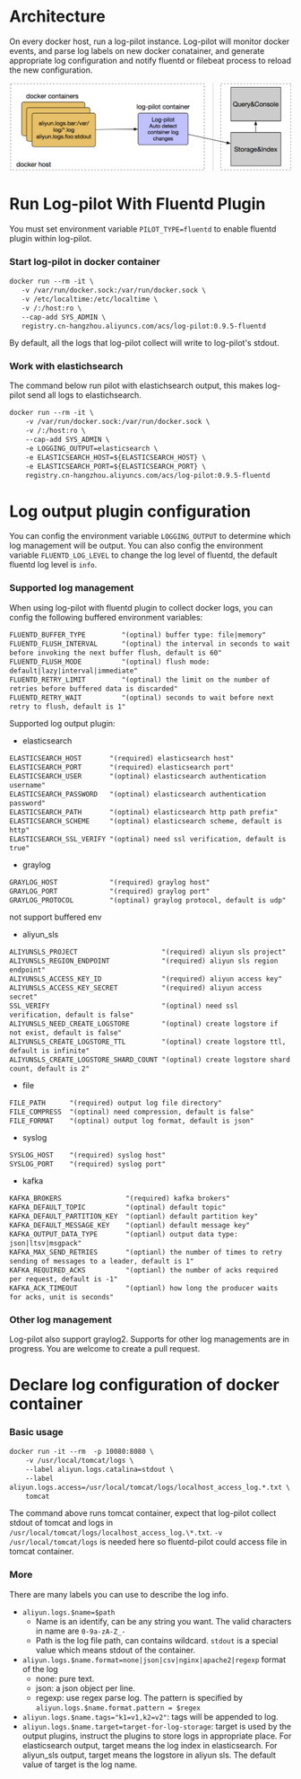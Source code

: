 Architecture
============

On every docker host, run a log-pilot instance. Log-pilot will monitor docker events, and parse log labels on new docker conatainer, and generate appropriate log configuration and notify fluentd or filebeat process to reload the new configuration.

![Architecture](architecture.png)

Run Log-pilot With Fluentd Plugin
=================================

You must set environment variable ```PILOT_TYPE=fluentd``` to enable fluentd plugin within log-pilot.

### Start log-pilot in docker container

```
docker run --rm -it \
   -v /var/run/docker.sock:/var/run/docker.sock \
   -v /etc/localtime:/etc/localtime \
   -v /:/host:ro \
   --cap-add SYS_ADMIN \
   registry.cn-hangzhou.aliyuncs.com/acs/log-pilot:0.9.5-fluentd
```

By default, all the logs that log-pilot collect will write to log-pilot's stdout. 

### Work with elastichsearch

The command below run pilot with elastichsearch output, this makes log-pilot send all logs to elastichsearch.

```
docker run --rm -it \
    -v /var/run/docker.sock:/var/run/docker.sock \
    -v /:/host:ro \
    --cap-add SYS_ADMIN \
    -e LOGGING_OUTPUT=elasticsearch \
    -e ELASTICSEARCH_HOST=${ELASTICSEARCH_HOST} \
    -e ELASTICSEARCH_PORT=${ELASTICSEARCH_PORT} \
    registry.cn-hangzhou.aliyuncs.com/acs/log-pilot:0.9.5-fluentd
```

Log output plugin configuration
===============================

You can config the environment variable ```LOGGING_OUTPUT``` to determine which log management will be output. You can also config the environment variable ```FLUENTD_LOG_LEVEL``` to change the log level of fluentd, the default fluentd log level is ```info```.

### Supported log management

When using log-pilot with fluentd plugin to collect docker logs, you can config the following buffered environment variables:

```
FLUENTD_BUFFER_TYPE         "(optinal) buffer type: file|memory"
FLUENTD_FLUSH_INTERVAL      "(optinal) the interval in seconds to wait before invoking the next buffer flush, default is 60"
FLUENTD_FLUSH_MODE          "(optinal) flush mode: default|lazy|interval|immediate"
FLUENTD_RETRY_LIMIT         "(optinal) the limit on the number of retries before buffered data is discarded"
FLUENTD_RETRY_WAIT          "(optinal) seconds to wait before next retry to flush, default is 1"
```

Supported log output plugin:

- elasticsearch

```
ELASTICSEARCH_HOST       "(required) elasticsearch host"
ELASTICSEARCH_PORT       "(required) elasticsearch port"
ELASTICSEARCH_USER       "(optinal) elasticsearch authentication username"
ELASTICSEARCH_PASSWORD   "(optinal) elasticsearch authentication password"
ELASTICSEARCH_PATH       "(optinal) elasticsearch http path prefix"
ELASTICSEARCH_SCHEME     "(optinal) elasticsearch scheme, default is http"
ELASTICSEARCH_SSL_VERIFY "(optinal) need ssl verification, default is true"
```

- graylog

```
GRAYLOG_HOST             "(required) graylog host"
GRAYLOG_PORT             "(required) graylog port"
GRAYLOG_PROTOCOL         "(optinal) graylog protocol, default is udp"
```

not support buffered env

- aliyun_sls

```
ALIYUNSLS_PROJECT                     "(required) aliyun sls project"
ALIYUNSLS_REGION_ENDPOINT             "(required) aliyun sls region endpoint"
ALIYUNSLS_ACCESS_KEY_ID               "(required) aliyun access key"
ALIYUNSLS_ACCESS_KEY_SECRET           "(required) aliyun access secret"
SSL_VERIFY                            "(optinal) need ssl verification, default is false"
ALIYUNSLS_NEED_CREATE_LOGSTORE        "(optinal) create logstore if not exist, default is false"
ALIYUNSLS_CREATE_LOGSTORE_TTL         "(optinal) create logstore ttl, default is infinite"
ALIYUNSLS_CREATE_LOGSTORE_SHARD_COUNT "(optinal) create logstore shard count, default is 2"
```

- file

```
FILE_PATH      "(required) output log file directory"
FILE_COMPRESS  "(optinal) need compression, default is false"
FILE_FORMAT    "(optinal) output log format, default is json"
```

- syslog

```
SYSLOG_HOST    "(required) syslog host"
SYSLOG_PORT    "(required) syslog port"
```

- kafka

```
KAFKA_BROKERS                "(required) kafka brokers"
KAFKA_DEFAULT_TOPIC          "(optinal) default topic"
KAFKA_DEFAULT_PARTITION_KEY  "(optianl) default partition key"
KAFKA_DEFAULT_MESSAGE_KEY    "(optianl) default message key"
KAFKA_OUTPUT_DATA_TYPE       "(optianl) output data type: json|ltsv|msgpack"
KAFKA_MAX_SEND_RETRIES       "(optianl) the number of times to retry sending of messages to a leader, default is 1"
KAFKA_REQUIRED_ACKS          "(optianl) the number of acks required per request, default is -1"
KAFKA_ACK_TIMEOUT            "(optianl) how long the producer waits for acks, unit is seconds"
```

### Other log management

Log-pilot also support graylog2. Supports for other log managements are in progress. You are welcome to create a pull request.

Declare log configuration of docker container
=============================================

### Basic usage

```
docker run -it --rm  -p 10080:8080 \
    -v /usr/local/tomcat/logs \
    --label aliyun.logs.catalina=stdout \
    --label aliyun.logs.access=/usr/local/tomcat/logs/localhost_access_log.*.txt \
    tomcat
```

The command above runs tomcat container, expect that log-pilot collect stdout of tomcat and logs in `/usr/local/tomcat/logs/localhost_access_log.\*.txt`. `-v /usr/local/tomcat/logs` is needed here so fluentd-pilot could access file in tomcat container.

### More

There are many labels you can use to describe the log info. 

- `aliyun.logs.$name=$path`
    - Name is an identify, can be any string you want. The valid characters in name are `0-9a-zA-Z_-`
    - Path is the log file path, can contains wildcard. `stdout` is a special value which means stdout of the container.
- `aliyun.logs.$name.format=none|json|csv|nginx|apache2|regexp` format of the log
    - none: pure text.
    - json: a json object per line.
    - regexp: use regex parse log. The pattern is specified by `aliyun.logs.$name.format.pattern = $regex`
- `aliyun.logs.$name.tags="k1=v1,k2=v2"`: tags will be appended to log. 
- `aliyun.logs.$name.target=target-for-log-storage`: target is used by the output plugins, instruct the plugins to store
logs in appropriate place. For elasticsearch output, target means the log index in elasticsearch. For aliyun_sls output,
target means the logstore in aliyun sls. The default value of target is the log name.
